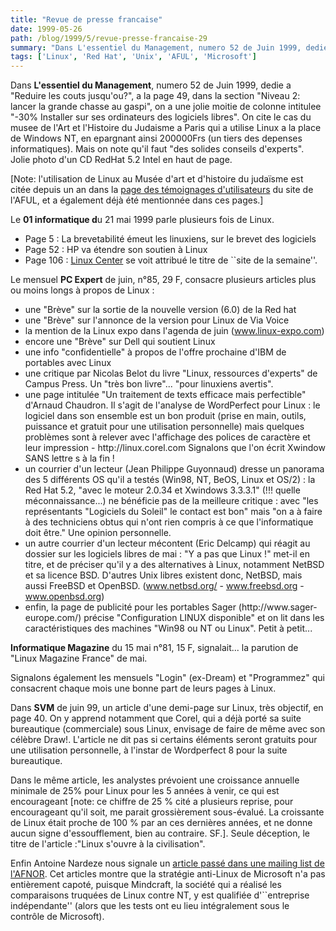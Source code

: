 ```yaml
---
title: "Revue de presse francaise"
date: 1999-05-26
path: /blog/1999/5/revue-presse-francaise-29
summary: "Dans L'essentiel du Management, numero 52 de Juin 1999, dedie a \"Reduire les couts jusqu'ou?\", a la page 49, dans la section \"Niveau 2: lancer la grande chasse au gaspi\", on a une jolie moitie de colonne intitulee \"-30% Installer sur ses ordinateurs des logiciels libres\"."
tags: ['Linux', 'Red Hat', 'Unix', 'AFUL', 'Microsoft']
---
```


<P>Dans <B>L'essentiel du Management</B>, numero 52
de Juin 1999, dedie a "Reduire les couts jusqu'ou?", a la page 49, dans la
section "Niveau 2: lancer la grande chasse au gaspi", on a une jolie
moitie de colonne intitulee "-30% Installer sur ses ordinateurs des logiciels
libres". On cite le cas du musee de l'Art et l'Histoire du Judaisme a Paris
qui a utilise Linux a la place de Windows NT, en epargnant ainsi 200000Frs (un
tiers des depenses informatiques).  Mais on note qu'il faut "des solides
conseils d'experts". Jolie photo d'un CD RedHat 5.2 Intel en haut de page.</P>

<P>[Note: l'utilisation de Linux au Musée d'art et d'histoire du judaïsme
est citée depuis un an dans la <A HREF="http://www.aful.org/xp/pros.html">page
des témoignages d'utilisateurs</A> du site de l'AFUL, et a également
déjà été mentionnée dans ces pages.]</P>

<P>Le <B>01 informatique d</B>u 21 mai 1999 parle plusieurs fois de Linux.</P>

<UL>

<LI>Page 5 : La brevetabilité émeut les linuxiens, sur le brevet des
logiciels
<LI>Page 52 : HP va étendre son soutien à Linux
<LI>Page 106 : <A HREF="http://www.linux-center.org/fr/">Linux Center</A>
se voit attribué le titre de ``site de la semaine''.
</UL>

<P>Le mensuel <B>PC Expert</B> de juin, n°85, 29 F, consacre plusieurs
articles plus ou moins longs à propos de Linux :</P>

<UL>

<LI>une "Brève" sur la sortie de la nouvelle version (6.0) de la Red hat
<LI>une "Brève" sur l'annonce de la version pour Linux de Via Voice
<LI>la mention de la Linux expo dans l'agenda de juin
(<A HREF="http://www.linux-expo.com/">www.linux-expo.com</A>)
<LI>encore une "Brève" sur Dell qui soutient Linux
<LI>une info "confidentielle" à propos de l'offre prochaine d'IBM de
portables avec Linux
<LI>une critique par Nicolas Belot du livre "Linux, ressources d'experts"
de Campus Press. Un "très bon livre"... "pour linuxiens avertis".
<LI>une page intitulée "Un traitement de texts efficace mais perfectible"
d'Arnaud Chaudron. Il s'agit de l'analyse de WordPerfect pour Linux : le
logiciel dans son ensemble est un bon produit (prise en main, outils,
puissance et gratuit pour une utilisation personnelle) mais quelques
problèmes sont à relever avec l'affichage des polices de caractère et
leur impression - http://linux.corel.com
Signalons que l'on écrit Xwindow SANS lettre s à la fin !
<LI>un courrier d'un lecteur (Jean Philippe Guyonnaud) dresse un panorama
des 5 différents OS qu'il a testés (Win98, NT, BeOS, Linux et OS/2) : la
Red Hat 5.2, "avec le moteur 2.0.34 et Xwindows 3.3.3.1" (!!! quelle
méconnaissance...) ne bénéficie pas de la meilleure critique : avec "les
représentants "Logiciels du Soleil" le contact est bon" mais "on a à
faire à des  techniciens obtus qui n'ont rien compris à ce que
l'informatique doit être." Une opinion personnelle.
<LI>un autre courrier d'un lecteur mécontent (Eric Delcamp) qui réagit au
dossier sur les logiciels libres de mai : "Y a pas que Linux !" met-il
en titre, et de préciser qu'il y a des alternatives à Linux, notamment
NetBSD et sa licence BSD. D'autres Unix libres existent donc, NetBSD,
mais aussi FreeBSD et OpenBSD.
(<A HREF="http://www.netbsd.org/">www.netbsd.org/</A>
- <A HREF="http://www.freebsd.org/">www.freebsd.org</A>
- <A HREF="http://www.openbsd.org/">www.openbsd.org</A>)
<LI>enfin, la page de publicité pour les portables Sager
(http://www.sager-europe.com/) précise "Configuration LINUX disponible"
et on lit dans les caractéristiques des machines "Win98 ou NT ou Linux".
Petit à petit...
</UL>

<P><B>Informatique Magazine</B> du 15 mai n°81, 15 F, signalait... la parution
de "Linux Magazine France" de mai.</P>

<P>Signalons également les mensuels "Login" (ex-Dream) et "Programmez" qui
consacrent chaque mois une bonne part de leurs pages à Linux.</P>

<P>
Dans <B>SVM</B> de juin 99, un article d'une demi-page sur Linux, très objectif,
en page 40.  On y apprend notamment que Corel, qui a déjà porté sa suite
bureautique (commerciale) sous Linux, envisage de faire de même avec son
célèbre Draw!. L'article ne dit pas si certains éléments seront gratuits
pour une utilisation personnelle, à l'instar de Wordperfect 8 pour la
suite bureautique.
</P>

<P>
Dans le même article, les analystes prévoient une croissance annuelle
minimale de 25% pour Linux pour les 5 années à venir, ce qui est
encourageant [note: ce chiffre de 25 % cité a plusieurs reprise,
pour encourageant qu'il soit, me parait grossièrement sous-évalué. La
croissante de Linux était proche de 100 % par an ces dernières années,
et ne donne aucun signe d'essoufflement, bien au contraire. SF.].
Seule déception, le titre de l'article :"Linux s'ouvre à la civilisation".
</P>

<P>
Enfin Antoine Nardeze nous signale un <A HREF="http://www.linux-center.org/articles/9905/afnor.txt">article passé
dans une mailing list de l'AFNOR</A>. Cet articles montre que la stratégie
anti-Linux de Microsoft n'a pas entièrement capoté, puisque Mindcraft,
la société qui a réalisé les comparaisons truquées de Linux contre NT,
y est qualifiée d'``entreprise indépendante'' (alors que les tests ont
eu lieu intégralement sous le contrôle de Microsoft).
</P>



